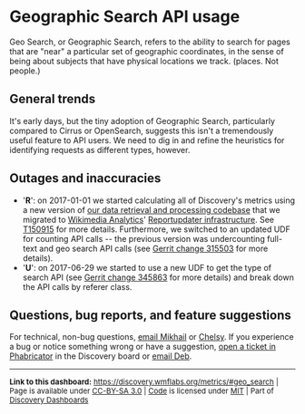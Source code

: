 Geographic Search API usage
=======

Geo Search, or Geographic Search, refers to the ability to search for pages that are "near" a particular set of geographic coordinates, in the sense of being about subjects that have physical locations we track. (places. Not people.)

General trends
------

It's early days, but the tiny adoption of Geographic Search, particularly compared to Cirrus or OpenSearch, suggests this isn't a tremendously useful feature to API users. We need to dig in and refine the heuristics for identifying requests as different types, however.

Outages and inaccuracies
------

* '__R__': on 2017-01-01 we started calculating all of Discovery's metrics using a new version of [our data retrieval and processing codebase](https://phabricator.wikimedia.org/diffusion/WDGO/) that we migrated to [Wikimedia Analytics](https://www.mediawiki.org/wiki/Analytics)' [Reportupdater infrastructure](https://wikitech.wikimedia.org/wiki/Analytics/Reportupdater). See [T150915](https://phabricator.wikimedia.org/T150915) for more details. Furthermore, we switched to an updated UDF for counting API calls -- the previous version was undercounting full-text and geo search API calls (see [Gerrit change 315503](https://gerrit.wikimedia.org/r/#/c/315503/) for more details).
* '__U__': on 2017-06-29 we started to use a new UDF to get the type of search API (see [Gerrit change 345863](https://gerrit.wikimedia.org/r/#/c/345863/) for more details) and break down the API calls by referer class.

Questions, bug reports, and feature suggestions
------
For technical, non-bug questions, [email Mikhail](mailto:mpopov@wikimedia.org?subject=Dashboard%20Question) or [Chelsy](mailto:cxie@wikimedia.org?subject=Dashboard%20Question). If you experience a bug or notice something wrong or have a suggestion, [open a ticket in Phabricator](https://phabricator.wikimedia.org/maniphest/task/create/?projects=Discovery) in the Discovery board or [email Deb](mailto:deb@wikimedia.org?subject=Dashboard%20Question).

<hr style="border-color: gray;">
<p style="font-size: small;">
  <strong>Link to this dashboard:</strong> <a href="https://discovery.wmflabs.org/metrics/#geo_search">https://discovery.wmflabs.org/metrics/#geo_search</a>
  | Page is available under <a href="https://creativecommons.org/licenses/by-sa/3.0/" title="Creative Commons Attribution-ShareAlike License">CC-BY-SA 3.0</a>
  | <a href="https://phabricator.wikimedia.org/diffusion/WDRN/" title="Search Metrics Dashboard source code repository">Code</a> is licensed under <a href="https://phabricator.wikimedia.org/diffusion/WDRN/browse/master/LICENSE.md" title="MIT License">MIT</a>
  | Part of <a href="https://discovery.wmflabs.org/">Discovery Dashboards</a>
</p>
